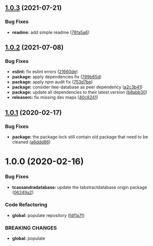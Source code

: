 ## [1.0.3](https://github.com/Itee/itee-cassandra/compare/v1.0.2...v1.0.3) (2021-07-21)


### Bug Fixes

* **readme:** add simple readme ([76fa5a6](https://github.com/Itee/itee-cassandra/commit/76fa5a61c6cbe0fd375d246077dfd76285bfc483))

## [1.0.2](https://github.com/Itee/itee-cassandra/compare/v1.0.1...v1.0.2) (2021-07-08)


### Bug Fixes

* **eslint:** fix eslint errors ([21660de](https://github.com/Itee/itee-cassandra/commit/21660de6af36b9034825f8fce01f811583990c29))
* **package:** apply dependencies fix ([799b65d](https://github.com/Itee/itee-cassandra/commit/799b65d01121906b8dd3a3194a131ead8102d6d3))
* **package:** apply npm audit fix ([753d7be](https://github.com/Itee/itee-cassandra/commit/753d7be31db9b8eb73b4dedadfd3e4339831b72a))
* **package:** consider itee-database as peer dependency ([a2c3b41](https://github.com/Itee/itee-cassandra/commit/a2c3b4116335046664648bd513435c3c32009c65))
* **package:** update all dependencies to their latest version ([b8abb30](https://github.com/Itee/itee-cassandra/commit/b8abb30bdef7731278afc71d0f89a8dbdeafbef9))
* **releaserc:** fix missing dev maps ([40c8241](https://github.com/Itee/itee-cassandra/commit/40c8241a3b6e01312f7a1030894fc6cfb8ae2c02))

## [1.0.1](https://github.com/Itee/itee-cassandra/compare/v1.0.0...v1.0.1) (2020-02-17)


### Bug Fixes

* **package:** the package lock still contain old package that need to be cleaned ([a6ddd86](https://github.com/Itee/itee-cassandra/commit/a6ddd860cfa92372b1f1157c4e16373986450658))

# 1.0.0 (2020-02-16)


### Bug Fixes

* **tcassandradatabase:** update the tabstractdatabase origin package ([06249a2](https://github.com/Itee/itee-cassandra/commit/06249a2ceb7b9cf8198664ba6139fc3767e0c929))


### Code Refactoring

* **global:** populate repository ([fdf1a7f](https://github.com/Itee/itee-cassandra/commit/fdf1a7ff5e580d28b8082afd1dfc6e7def402ca7))


### BREAKING CHANGES

* **global:** populate
